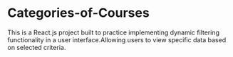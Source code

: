 # Categories-of-Courses
This is a React.js project built to practice implementing dynamic filtering functionality in a user interface.Allowing users to view specific data based on selected criteria.
